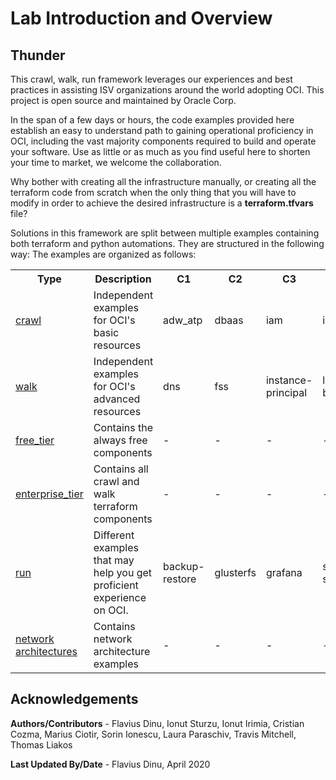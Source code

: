 # Lab Introduction and Overview #

## Thunder

This crawl, walk, run framework leverages our experiences and best practices in assisting
ISV organizations around the world adopting OCI. This project is open source and maintained by Oracle Corp. 

In the span of a few days or hours, the code examples provided here establish an easy to understand path to gaining operational proficiency in OCI, including the vast majority components required to build and operate your software. Use as little or as much as you find useful here to shorten your time to market, we welcome the collaboration.

Why bother with creating all the infrastructure manually, or creating all the terraform code from scratch when the only thing that you will have to modify in order to achieve the desired infrastructure is a **terraform.tfvars** file?

Solutions in this framework are split between multiple examples containing both terraform and python automations.
They are structured in the following way:
The examples are organized as follows:

<table>
  <tr>
    <th width="10">Type</th>
    <th width="200">Description</th>
    <th width="10">C1</th>
    <th width="10">C2</th>
    <th width="10">C3</th>
    <th width="10">C4</th>
    <th width="10">C5</th>
    <th width="10">C6</th>
    <th width="10">C7</th>
    <th width="10">C8</th>
  </tr>
  <tr>
    <td><a href="?lab=lab-4-crawl-walk">crawl</td>
    <td>Independent examples for OCI's basic resources</td>
    <td>adw_atp</td>
    <td>dbaas</td>
    <td>iam</td>
    <td>instances</td>
    <td>network</td>
    <td>-</td>
    <td>-</td>
    <td>-</td>
  </tr>
  <tr>
    <td><a href="?lab=lab-4-crawl-walk">walk</td>
    <td>Independent examples for OCI's advanced resources</td>
    <td>dns</td>
    <td>fss</td>
    <td>instance-principal</td>
    <td>load-balancer</td>
    <td>object-storage</td>
    <td>-</td>
    <td>-</td>
    <td>-</td>
  </tr>
  <tr>
    <td><a href="?lab=lab-5-free-tier">free_tier</td>
    <td>Contains the always free components</td>
    <td>-</td>
    <td>-</td>
    <td>-</td>
    <td>-</td>
    <td>-</td>
    <td>-</td>
    <td>-</td>
    <td>-</td>
  </tr>
  <tr>
    <td><a href="?lab=lab-6-enterprise-tier">enterprise_tier</td>
    <td>Contains all crawl and walk terraform components</td>
    <td>-</td>
    <td>-</td>
    <td>-</td>
    <td>-</td>
    <td>-</td>
    <td>-</td>
    <td>-</td>
    <td>-</td>
  </tr>
  <tr>
    <td><a href="?lab=lab-7-run-examples">run</td>
    <td>Different examples that may help you get proficient experience on OCI.</td>
    <td>backup-restore</td>
    <td>glusterfs</td>
    <td>grafana</td>
    <td>start-stop</td>
    <td>asg</td>
    <td>remote-peering</td>
    <td>kms</td>
    <td>waas</td>
  </tr>
  <tr>
    <td><a href="?lab=lab-8-network-architectures">network architectures</td>
    <td>Contains network architecture examples</td>
    <td>-</td>
    <td>-</td>
    <td>-</td>
    <td>-</td>
    <td>-</td>
    <td>-</td>
    <td>-</td>
    <td>-</td>
  </tr>
</table>

## Acknowledgements

**Authors/Contributors** - Flavius Dinu, Ionut Sturzu, Ionut Irimia, Cristian Cozma, Marius Ciotir, Sorin Ionescu, Laura Paraschiv, Travis Mitchell, Thomas Liakos 

**Last Updated By/Date** - Flavius Dinu, April 2020